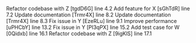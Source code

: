 Refactor codebase with Z [tgdD6G] line 4.2
Add feature for X [sGhTdR] line 7.2
Update documentation [Trmr4X] line 8.2
Update documentation [Trmr4X] line 8.3
Fix issue in Y [EzeRLu] line 9.1
Improve performance [uPHCbY] line 13.2
Fix issue in Y [PI3qPX] line 15.2
Add test case for W [0Qidxb] line 16.1
Refactor codebase with Z [9igKlS] line 17.1
